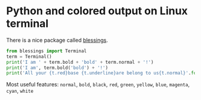 
Python and colored output on Linux terminal
===========================================

There is a nice package called [blessings](https://pypi.python.org/pypi/blessings).

```python
from blessings import Terminal
term = Terminal()
print('I am ' + term.bold + 'bold' + term.normal + '!')
print('I am', term.bold('bold') + '!')
print('All your {t.red}base {t.underline}are belong to us{t.normal}'.format(t=term))
```

Most useful features: `normal`, `bold`, `black`, `red`, `green`, `yellow`, `blue`, `magenta`, `cyan`, `white`
